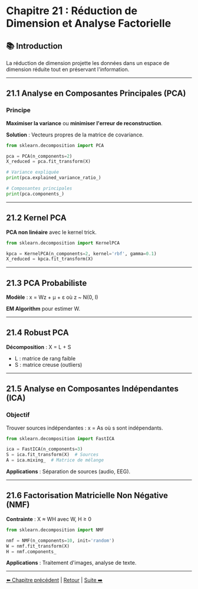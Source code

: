 # Chapitre 21 : Réduction de Dimension et Analyse Factorielle

## 📚 Introduction

La réduction de dimension projette les données dans un espace de dimension réduite tout en préservant l'information.

---

## 21.1 Analyse en Composantes Principales (PCA)

### Principe

**Maximiser la variance** ou **minimiser l'erreur de reconstruction**.

**Solution** : Vecteurs propres de la matrice de covariance.

```python
from sklearn.decomposition import PCA

pca = PCA(n_components=2)
X_reduced = pca.fit_transform(X)

# Variance expliquée
print(pca.explained_variance_ratio_)

# Composantes principales
print(pca.components_)
```

---

## 21.2 Kernel PCA

**PCA non linéaire** avec le kernel trick.

```python
from sklearn.decomposition import KernelPCA

kpca = KernelPCA(n_components=2, kernel='rbf', gamma=0.1)
X_reduced = kpca.fit_transform(X)
```

---

## 21.3 PCA Probabiliste

**Modèle** : x = Wz + μ + ε où z ~ N(0, I)

**EM Algorithm** pour estimer W.

---

## 21.4 Robust PCA

**Décomposition** : X = L + S
- L : matrice de rang faible
- S : matrice creuse (outliers)

---

## 21.5 Analyse en Composantes Indépendantes (ICA)

### Objectif

Trouver sources indépendantes : x = As où s sont indépendants.

```python
from sklearn.decomposition import FastICA

ica = FastICA(n_components=3)
S = ica.fit_transform(X)  # Sources
A = ica.mixing_  # Matrice de mélange
```

**Applications** : Séparation de sources (audio, EEG).

---

## 21.6 Factorisation Matricielle Non Négative (NMF)

**Contrainte** : X ≈ WH avec W, H ≥ 0

```python
from sklearn.decomposition import NMF

nmf = NMF(n_components=10, init='random')
W = nmf.fit_transform(X)
H = nmf.components_
```

**Applications** : Traitement d'images, analyse de texte.

---

[⬅️ Chapitre précédent](./chapitre-20-clustering.md) | [Retour](../README.md) | [Suite ➡️](./chapitre-22-visualisation.md)

